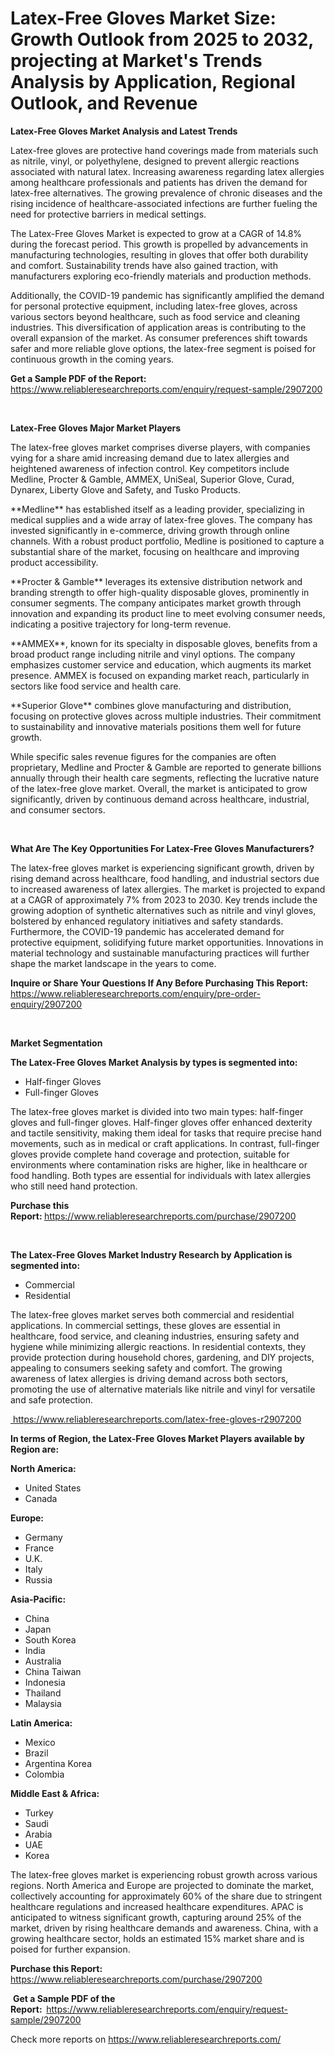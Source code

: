 <p><h1>Latex-Free Gloves Market Size: Growth Outlook from 2025 to 2032, projecting at Market's Trends Analysis by Application, Regional Outlook, and Revenue</h1></p><p><strong>Latex-Free Gloves Market Analysis and Latest Trends</strong></p>
<p><p>Latex-free gloves are protective hand coverings made from materials such as nitrile, vinyl, or polyethylene, designed to prevent allergic reactions associated with natural latex. Increasing awareness regarding latex allergies among healthcare professionals and patients has driven the demand for latex-free alternatives. The growing prevalence of chronic diseases and the rising incidence of healthcare-associated infections are further fueling the need for protective barriers in medical settings. </p><p>The Latex-Free Gloves Market is expected to grow at a CAGR of 14.8% during the forecast period. This growth is propelled by advancements in manufacturing technologies, resulting in gloves that offer both durability and comfort. Sustainability trends have also gained traction, with manufacturers exploring eco-friendly materials and production methods. </p><p>Additionally, the COVID-19 pandemic has significantly amplified the demand for personal protective equipment, including latex-free gloves, across various sectors beyond healthcare, such as food service and cleaning industries. This diversification of application areas is contributing to the overall expansion of the market. As consumer preferences shift towards safer and more reliable glove options, the latex-free segment is poised for continuous growth in the coming years.</p></p>
<p><strong>Get a Sample PDF of the Report:&nbsp;</strong> <a href="https://www.reliableresearchreports.com/enquiry/request-sample/2907200?utm_campaign=3110&utm_medium=2&utm_source=Github&utm_content=ia&utm_term=12032025&utm_id=latex-free-gloves">https://www.reliableresearchreports.com/enquiry/request-sample/2907200</a></p>
<p>&nbsp;</p>
<p><strong>Latex-Free Gloves Major Market Players</strong></p>
<p><p>The latex-free gloves market comprises diverse players, with companies vying for a share amid increasing demand due to latex allergies and heightened awareness of infection control. Key competitors include Medline, Procter & Gamble, AMMEX, UniSeal, Superior Glove, Curad, Dynarex, Liberty Glove and Safety, and Tusko Products.</p><p>**Medline** has established itself as a leading provider, specializing in medical supplies and a wide array of latex-free gloves. The company has invested significantly in e-commerce, driving growth through online channels. With a robust product portfolio, Medline is positioned to capture a substantial share of the market, focusing on healthcare and improving product accessibility.</p><p>**Procter & Gamble** leverages its extensive distribution network and branding strength to offer high-quality disposable gloves, prominently in consumer segments. The company anticipates market growth through innovation and expanding its product line to meet evolving consumer needs, indicating a positive trajectory for long-term revenue.</p><p>**AMMEX**, known for its specialty in disposable gloves, benefits from a broad product range including nitrile and vinyl options. The company emphasizes customer service and education, which augments its market presence. AMMEX is focused on expanding market reach, particularly in sectors like food service and health care.</p><p>**Superior Glove** combines glove manufacturing and distribution, focusing on protective gloves across multiple industries. Their commitment to sustainability and innovative materials positions them well for future growth.</p><p>While specific sales revenue figures for the companies are often proprietary, Medline and Procter & Gamble are reported to generate billions annually through their health care segments, reflecting the lucrative nature of the latex-free glove market. Overall, the market is anticipated to grow significantly, driven by continuous demand across healthcare, industrial, and consumer sectors.</p></p>
<p>&nbsp;</p>
<p><strong>What Are The Key Opportunities For Latex-Free Gloves Manufacturers?</strong></p>
<p><p>The latex-free gloves market is experiencing significant growth, driven by rising demand across healthcare, food handling, and industrial sectors due to increased awareness of latex allergies. The market is projected to expand at a CAGR of approximately 7% from 2023 to 2030. Key trends include the growing adoption of synthetic alternatives such as nitrile and vinyl gloves, bolstered by enhanced regulatory initiatives and safety standards. Furthermore, the COVID-19 pandemic has accelerated demand for protective equipment, solidifying future market opportunities. Innovations in material technology and sustainable manufacturing practices will further shape the market landscape in the years to come.</p></p>
<p><strong>Inquire or Share Your Questions If Any Before Purchasing This Report:</strong> <a href="https://www.reliableresearchreports.com/enquiry/pre-order-enquiry/2907200?utm_campaign=3110&utm_medium=2&utm_source=Github&utm_content=ia&utm_term=12032025&utm_id=latex-free-gloves">https://www.reliableresearchreports.com/enquiry/pre-order-enquiry/2907200</a></p>
<p>&nbsp;</p>
<p><strong>Market Segmentation</strong></p>
<p><strong>The Latex-Free Gloves Market Analysis by types is segmented into:</strong></p>
<p><ul><li>Half-finger Gloves</li><li>Full-finger Gloves</li></ul></p>
<p><p>The latex-free gloves market is divided into two main types: half-finger gloves and full-finger gloves. Half-finger gloves offer enhanced dexterity and tactile sensitivity, making them ideal for tasks that require precise hand movements, such as in medical or craft applications. In contrast, full-finger gloves provide complete hand coverage and protection, suitable for environments where contamination risks are higher, like in healthcare or food handling. Both types are essential for individuals with latex allergies who still need hand protection.</p></p>
<p><strong>Purchase this Report:&nbsp;</strong><a href="https://www.reliableresearchreports.com/purchase/2907200?utm_campaign=3110&utm_medium=2&utm_source=Github&utm_content=ia&utm_term=12032025&utm_id=latex-free-gloves">https://www.reliableresearchreports.com/purchase/2907200</a></p>
<p>&nbsp;</p>
<p><strong>The Latex-Free Gloves Market Industry Research by Application is segmented into:</strong></p>
<p><ul><li>Commercial</li><li>Residential</li></ul></p>
<p><p>The latex-free gloves market serves both commercial and residential applications. In commercial settings, these gloves are essential in healthcare, food service, and cleaning industries, ensuring safety and hygiene while minimizing allergic reactions. In residential contexts, they provide protection during household chores, gardening, and DIY projects, appealing to consumers seeking safety and comfort. The growing awareness of latex allergies is driving demand across both sectors, promoting the use of alternative materials like nitrile and vinyl for versatile and safe protection.</p></p>
<p><a href="https://www.reliableresearchreports.com/latex-free-gloves-r2907200?utm_campaign=3110&utm_medium=2&utm_source=Github&utm_content=ia&utm_term=12032025&utm_id=latex-free-gloves">&nbsp;https://www.reliableresearchreports.com/latex-free-gloves-r2907200</a></p>
<p><strong>In terms of Region, the Latex-Free Gloves Market Players available by Region are:</strong></p>
<p>
    <p> <strong> North America: </strong>
        <ul>
            <li>United States</li>
            <li>Canada</li>
        </ul>
        </p> 
    <p> <strong> Europe: </strong>
        <ul>
            <li>Germany</li>
            <li>France</li>
            <li>U.K.</li>
            <li>Italy</li>
            <li>Russia</li>
        </ul>
        </p> 
    <p> <strong> Asia-Pacific: </strong>
        <ul>
            <li>China</li>
            <li>Japan</li>
            <li>South Korea</li>
            <li>India</li>
            <li>Australia</li>
            <li>China Taiwan</li>
            <li>Indonesia</li>
            <li>Thailand</li>
            <li>Malaysia</li>
        </ul>
        </p> 
    <p> <strong> Latin America: </strong>
        <ul>
            <li>Mexico</li>
            <li>Brazil</li>
            <li>Argentina Korea</li>
            <li>Colombia</li>
        </ul>
        </p> 
    <p> <strong> Middle East & Africa: </strong>
        <ul>
            <li>Turkey</li>
            <li>Saudi</li>
            <li>Arabia</li>
            <li>UAE</li>
            <li>Korea</li>
        </ul>
    </p>
    </p>
<p><p>The latex-free gloves market is experiencing robust growth across various regions. North America and Europe are projected to dominate the market, collectively accounting for approximately 60% of the share due to stringent healthcare regulations and increased healthcare expenditures. APAC is anticipated to witness significant growth, capturing around 25% of the market, driven by rising healthcare demands and awareness. China, with a growing healthcare sector, holds an estimated 15% market share and is poised for further expansion.</p></p>
<p><strong>Purchase this Report: </strong><a href="https://www.reliableresearchreports.com/purchase/2907200?utm_campaign=3110&utm_medium=2&utm_source=Github&utm_content=ia&utm_term=12032025&utm_id=latex-free-gloves">https://www.reliableresearchreports.com/purchase/2907200</a></p>
<p>&nbsp;<strong>Get a Sample PDF of the Report:&nbsp;&nbsp;</strong><a href="https://www.reliableresearchreports.com/enquiry/request-sample/2907200?utm_campaign=3110&utm_medium=2&utm_source=Github&utm_content=ia&utm_term=12032025&utm_id=latex-free-gloves">https://www.reliableresearchreports.com/enquiry/request-sample/2907200</a></p>
<p><strong></strong></p>
<p>Check more reports on <a href="https://www.reliableresearchreports.com/?utm_campaign=3110&utm_medium=2&utm_source=Github&utm_content=ia&utm_term=12032025&utm_id=latex-free-gloves">https://www.reliableresearchreports.com/</a></p>